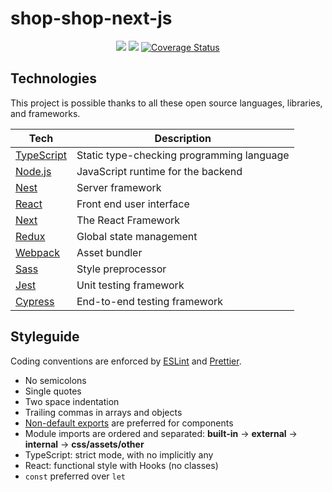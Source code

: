 # shop-shop-next-js


<p align="center">
 <img src="https://img.shields.io/badge/License-MIT-blue.svg">
   <a href="https://app.netlify.com/sites/tnote/deploys"><img src="https://api.netlify.com/api/v1/badges/a0e055de-cab8-4217-80dd-5bd769b7d478/deploy-status"></a>
   <a href='https://coveralls.io/github/taniarascia/takenote'><img src='https://coveralls.io/repos/github/taniarascia/takenote/badge.svg' alt='Coverage Status' /></a>
 </p>

## Technologies

This project is possible thanks to all these open source languages, libraries, and frameworks.

| Tech                                          | Description                               |
| --------------------------------------------- | ----------------------------------------- |
| [TypeScript](https://www.typescriptlang.org/) | Static type-checking programming language |
| [Node.js](https://nodejs.org/en/)             | JavaScript runtime for the backend        |
| [Nest](https://nestjs.com/)                   | Server framework                          |
| [React](https://reactjs.org/)                 | Front end user interface                  |
| [Next](https://nextjs.org/)                   | The React Framework                       |
| [Redux](https://redux.js.org/)                | Global state management                   |
| [Webpack](https://webpack.js.org/)            | Asset bundler                             |
| [Sass](https://sass-lang.com/)                | Style preprocessor                        |                         
| [Jest](https://jestjs.io/)                    | Unit testing framework                    |
| [Cypress](https://www.cypress.io/)            | End-to-end testing framework              |



## Styleguide

Coding conventions are enforced by [ESLint](.eslintrc.js) and [Prettier](.prettierrc).

- No semicolons
- Single quotes
- Two space indentation
- Trailing commas in arrays and objects
- [Non-default exports](https://humanwhocodes.com/blog/2019/01/stop-using-default-exports-javascript-module/) are preferred for components
- Module imports are ordered and separated: **built-in** -> **external** -> **internal** -> **css/assets/other**
- TypeScript: strict mode, with no implicitly any
- React: functional style with Hooks (no classes)
- `const` preferred over `let`
